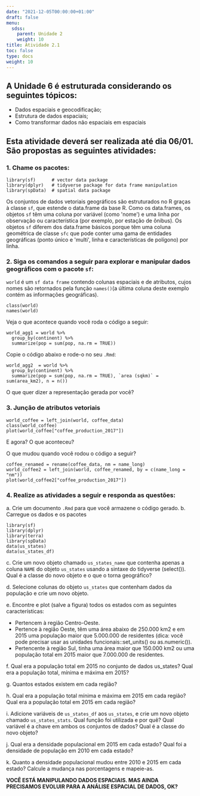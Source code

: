 ```yaml
---
date: "2021-12-05T00:00:00+01:00"
draft: false
menu:
  sdss:
    parent: Unidade 2
    weight: 10
title: Atividade 2.1
toc: false
type: docs
weight: 10
---
```


## A **Unidade 6** é estruturada considerando os seguintes tópicos:

- Dados espaciais e geocodificação;    
- Estrutura de dados espaciais;   
- Como transformar dados não espaciais em espaciais


## Esta atividade deverá ser realizada até dia **06/01**. São propostas as seguintes atividades:

### 1. Chame os pacotes:

```{r}
library(sf)      # vector data package
library(dplyr)   # tidyverse package for data frame manipulation
library(spData)  # spatial data package
```
Os conjuntos de dados vetoriais geográficos são estruturados no R graças à classe `sf`, que estende o data.frame da base R. Como os data.frames, os objetos `sf` têm uma coluna por variável (como 'nome') e uma linha por observação ou característica (por exemplo, por estação de ônibus). Os objetos `sf` diferem dos data.frame básicos porque têm uma coluna geométrica de classe `sfc` que pode conter uma gama de entidades geográficas (ponto único e 'multi', linha e características de polígono) por linha. 

### 2. Siga os comandos a seguir para explorar e manipular dados geográficos com o pacote `sf`:

`world` é um `sf data frame` contendo colunas espaciais e de atributos, cujos nomes são retornados pela função `names()`(a última coluna deste exemplo contém as informações geográficas).

```{r}
class(world)
names(world)
```

Veja o que acontece quando você roda o código a seguir:

```{r}
world_agg1 = world %>%
  group_by(continent) %>%
  summarize(pop = sum(pop, na.rm = TRUE))
```
Copie o código abaixo e rode-o no seu `.Rmd`:

```{r}
world_agg2  = world %>% 
  group_by(continent) %>%
  summarize(pop = sum(pop, na.rm = TRUE), `area (sqkm)` = sum(area_km2), n = n())
```

O que quer dizer a representação gerada por você?

### 3. Junção de atributos vetoriais

```{r}
world_coffee = left_join(world, coffee_data)
class(world_coffee)
plot(world_coffee["coffee_production_2017"])

```

E agora? O que aconteceu? 

O que mudou quando você rodou o código a seguir? 

```{r}
coffee_renamed = rename(coffee_data, nm = name_long)
world_coffee2 = left_join(world, coffee_renamed, by = c(name_long = "nm"))
plot(world_coffee2["coffee_production_2017"])
```

### 4. Realize as atividades a seguir e responda as questões: 

a. Crie um documento `.Rmd` para que você armazene o código gerado. 
b. Carregue os dados e os pacotes

```{r}
library(sf)
library(dplyr)
library(terra)
library(spData)
data(us_states)
data(us_states_df)
```

c. Crie um novo objeto chamado `us_states_name` que contenha apenas a coluna `NAME` do objeto `us_states` usando a sintaxe do tidyverse (select()). Qual é a classe do novo objeto e o que o torna geográfico?

d. Selecione colunas do objeto `us_states` que contenham dados da população e crie um novo objeto.

e. Encontre e plot (salve a figura) todos os estados com as seguintes características:

   - Pertencem à região Centro-Oeste.   
   - Pertence à região Oeste, têm uma área abaixo de 250.000 km2 e em 2015 uma população maior que 5.000.000 de residentes (dica: você pode precisar usar as unidades funcionais::set_units() ou as.numeric()).   
   - Pertencente à região Sul, tinha uma área maior que 150.000 km2 ou uma população total em 2015 maior que 7.000.000 de residentes.

f. Qual era a população total em 2015 no conjunto de dados us_states? Qual era a população total, mínima e máxima em 2015?

g. Quantos estados existem em cada região?

h. Qual era a população total mínima e máxima em 2015 em cada região? Qual era a população total em 2015 em cada região?

i. Adicione variáveis de `us_states_df` aos `us_states`, e crie um novo objeto chamado `us_states_stats`. Qual função foi utilizada e por quê? Qual variável é a chave em ambos os conjuntos de dados? Qual é a classe do novo objeto?

j. Qual era a densidade populacional em 2015 em cada estado? Qual foi a densidade de população em 2010 em cada estado?

k. Quanto a densidade populacional mudou entre 2010 e 2015 em cada estado? Calcule a mudança nas porcentagens e mapeie-as.

**VOCÊ ESTÁ MANIPULANDO DADOS ESPACIAIS. MAS AINDA PRECISAMOS EVOLUIR PARA A ANÁLISE ESPACIAL DE DADOS, OK?**
